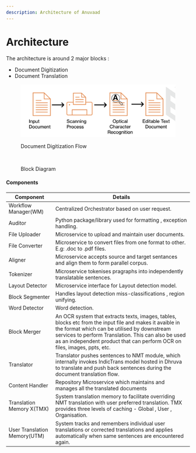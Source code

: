 ```yaml
---
description: Architecture of Anuvaad
---
```


# Architecture

The architecture is around 2 major blocks :&#x20;

* Document Digitization
* Document Translation

<figure><img src="../.gitbook/assets/image (1) (1) (1) (1).png" alt="" width="563"><figcaption><p>Document Digitization Flow</p></figcaption></figure>

<figure><img src="https://lh7-rt.googleusercontent.com/docsz/AD_4nXds1qaPJ4cBh-jW6zTz_XqXBXjQYL-dl_w9RgeONJv1fW37071qZYHvyx4KwhEN3IRojPbjkOAMsDq5DCzI-zYrjioqLOjK2BPJSQqLb-kBCh0CbbQ8yKdnqs81WQXcIANTkDzvcueprWuo_JKZnKsJpAs?key=JvwCIxJ4D3_YxZg0iSqTdA" alt=""><figcaption><p>Block Diagram</p></figcaption></figure>

#### Components

| Component                    | Details                                                                                                                                                                                                                                                                                     |
| ---------------------------- | ------------------------------------------------------------------------------------------------------------------------------------------------------------------------------------------------------------------------------------------------------------------------------------------- |
| Workflow Manager(WM)         | Centralized Orchestrator based on user request.                                                                                                                                                                                                                                             |
| Auditor                      | Python package/library used for formatting , exception handling.                                                                                                                                                                                                                            |
| File Uploader                | Microservice to upload and maintain user documents.                                                                                                                                                                                                                                         |
| File Converter               | Microservice to convert files from one format to other. E.g: .doc to .pdf files.                                                                                                                                                                                                            |
| Aligner                      | Microservice accepts source and target sentances and align them to form parallel corpus.                                                                                                                                                                                                    |
| Tokenizer                    | Microservice tokenises pragraphs into independently translatable sentences.                                                                                                                                                                                                                 |
| Layout Detector              | Microservice interface for Layout detection model.                                                                                                                                                                                                                                          |
| Block Segmenter              | Handles layout detection miss-classifications , region unifying.                                                                                                                                                                                                                            |
| Word Detector                | Word detection.                                                                                                                                                                                                                                                                             |
| Block Merger                 | An OCR system that extracts texts, images, tables, blocks etc from the input file and makes it avaible in the format which can be utilised by downstream services to perform Translation. This can also be used as an independent product that can perform OCR on files, images, ppts, etc. |
| Translator                   | Translator pushes sentences to NMT module, which internally invokes IndicTrans model hosted in Dhruva to translate and push back sentences during the document translation flow.                                                                                                            |
| Content Handler              | Repository Microservice which maintains and manages all the translated documents                                                                                                                                                                                                            |
| Translation Memory X(TMX)    | System translation memory to facilitate overriding NMT translation with user preferred translation. TMX provides three levels of caching - Global , User , Organisation.                                                                                                                    |
| User Translation Memory(UTM) | System tracks and remembers individual user translations or corrected translations and applies automatically when same sentences are encountered again.                                                                                                                                     |
